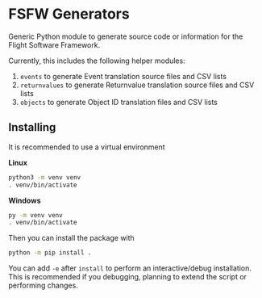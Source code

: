# FSFW Generators

Generic Python module to generate source code or information for the
Flight Software Framework.

Currently, this includes the following helper modules:

1. `events` to generate Event translation source files and CSV lists
2. `returnvalues` to generate Returnvalue translation source files and CSV lists
3. `objects` to generate Object ID translation files and CSV lists

## Installing

It is recommended to use a virtual environment

**Linux**

```sh
python3 -m venv venv
. venv/bin/activate
```

**Windows**

```sh
py -m venv venv
. venv/bin/activate
```

Then you can install the package with

```sh
python -m pip install .
```

You can add `-e` after `install` to perform an interactive/debug installation.
This is recommended if you debugging, planning to extend the script or
performing changes.

